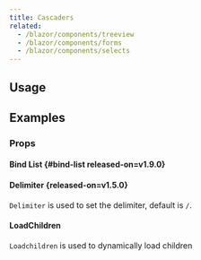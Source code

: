 ```yaml
---
title: Cascaders
related:
  - /blazor/components/treeview
  - /blazor/components/forms
  - /blazor/components/selects
---
```


## Usage

<cascaders-usage></cascaders-usage>

## Examples

### Props

#### Bind List {#bind-list released-on=v1.9.0}

<masa-example file="Examples.components.cascaders.BindList"></masa-example>

#### Delimiter {released-on=v1.5.0}

`Delimiter` is used to set the delimiter, default is `/`.

<masa-example file="Examples.components.cascaders.Delimiter"></masa-example>

#### LoadChildren

`Loadchildren` is used to dynamically load children

<masa-example file="Examples.components.cascaders.LoadChildren"></masa-example>


